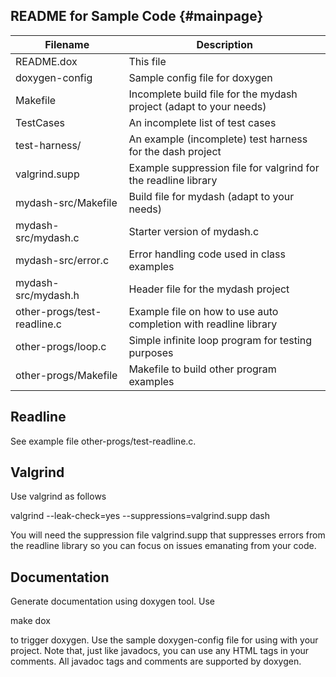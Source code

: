 
README for Sample Code {#mainpage}
----------------------

|Filename       | Description                                                       |
|---------------|-------------------------------------------------------------------|
|README.dox     |This file                                                          |
|doxygen-config |Sample config file for doxygen                                     |
|Makefile       |Incomplete build file for the mydash project (adapt to your needs) |
|TestCases      |An incomplete list of test cases                                   |
|test-harness/  |An example (incomplete) test harness for the dash project          |
|valgrind.supp  |Example suppression file for valgrind for the readline library     |
|mydash-src/Makefile | Build file for mydash (adapt to your needs)                  |
|mydash-src/mydash.c | Starter version of mydash.c                                  |
|mydash-src/error.c | Error handling code used in class examples                    |
|mydash-src/mydash.h| Header file for the mydash project                            |
|other-progs/test-readline.c|Example file on how to use auto completion with readline library |
|other-progs/loop.c   |Simple infinite loop program for testing purposes            |
|other-progs/Makefile |Makefile to build other program examples                     |

Readline
--------

See example file other-progs/test-readline.c.

Valgrind
--------

Use valgrind as follows

valgrind --leak-check=yes --suppressions=valgrind.supp dash

You will need the suppression file valgrind.supp that suppresses errors from
the readline library so you can focus on issues emanating from your code.

Documentation
-------------

Generate documentation using doxygen tool. Use 

make dox

to trigger doxygen. Use the sample doxygen-config file for using with your
project. Note that, just like javadocs, you can use any HTML tags in your
comments. All javadoc tags and comments are supported by doxygen.

